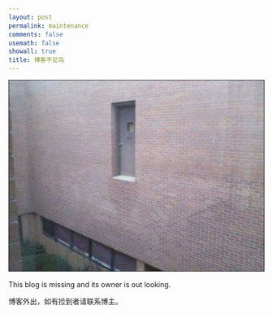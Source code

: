 ```yaml
---
layout: post
permalink: maintenance
comments: false
usemath: false
showall: true
title: 博客不见鸟
---
```


![under construction?](/assets/doors.jpg)

This blog is missing and its owner is out looking.

博客外出，如有捡到者请联系博主。